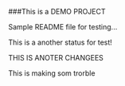 ###This is a DEMO PROJECT

Sample README file for testing...

This is a another status for test!

THIS IS ANOTER CHANGEES

This is making som trorble

